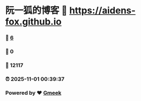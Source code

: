 # 阮一狐的博客 :link: https://aidens-fox.github.io 
### :page_facing_up: [6](https://aidens-fox.github.io/tag.html) 
### :speech_balloon: 0 
### :hibiscus: 12117 
### :alarm_clock: 2025-11-01 00:39:37 
### Powered by :heart: [Gmeek](https://github.com/Meekdai/Gmeek)
